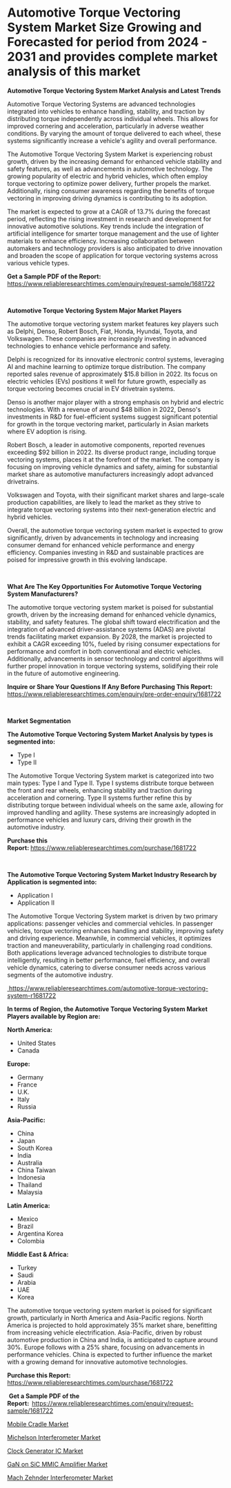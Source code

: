 <p><h1>Automotive Torque Vectoring System Market Size Growing and Forecasted for period from 2024 - 2031 and provides complete market analysis of this market</h1></p><p><strong>Automotive Torque Vectoring System Market Analysis and Latest Trends</strong></p>
<p><p>Automotive Torque Vectoring Systems are advanced technologies integrated into vehicles to enhance handling, stability, and traction by distributing torque independently across individual wheels. This allows for improved cornering and acceleration, particularly in adverse weather conditions. By varying the amount of torque delivered to each wheel, these systems significantly increase a vehicle's agility and overall performance.</p><p>The Automotive Torque Vectoring System Market is experiencing robust growth, driven by the increasing demand for enhanced vehicle stability and safety features, as well as advancements in automotive technology. The growing popularity of electric and hybrid vehicles, which often employ torque vectoring to optimize power delivery, further propels the market. Additionally, rising consumer awareness regarding the benefits of torque vectoring in improving driving dynamics is contributing to its adoption.</p><p>The market is expected to grow at a CAGR of 13.7% during the forecast period, reflecting the rising investment in research and development for innovative automotive solutions. Key trends include the integration of artificial intelligence for smarter torque management and the use of lighter materials to enhance efficiency. Increasing collaboration between automakers and technology providers is also anticipated to drive innovation and broaden the scope of application for torque vectoring systems across various vehicle types.</p></p>
<p><strong>Get a Sample PDF of the Report:&nbsp;</strong> <a href="https://www.reliableresearchtimes.com/enquiry/request-sample/1681722?utm_campaign=1287&utm_medium=2&utm_source=Github&utm_content=ia&utm_term=01102024&utm_id=automotive-torque-vectoring-system">https://www.reliableresearchtimes.com/enquiry/request-sample/1681722</a></p>
<p>&nbsp;</p>
<p><strong>Automotive Torque Vectoring System Major Market Players</strong></p>
<p><p>The automotive torque vectoring system market features key players such as Delphi, Denso, Robert Bosch, Fiat, Honda, Hyundai, Toyota, and Volkswagen. These companies are increasingly investing in advanced technologies to enhance vehicle performance and safety.</p><p> </p><p>Delphi is recognized for its innovative electronic control systems, leveraging AI and machine learning to optimize torque distribution. The company reported sales revenue of approximately $15.8 billion in 2022. Its focus on electric vehicles (EVs) positions it well for future growth, especially as torque vectoring becomes crucial in EV drivetrain systems.</p><p>Denso is another major player with a strong emphasis on hybrid and electric technologies. With a revenue of around $48 billion in 2022, Denso's investments in R&D for fuel-efficient systems suggest significant potential for growth in the torque vectoring market, particularly in Asian markets where EV adoption is rising.</p><p>Robert Bosch, a leader in automotive components, reported revenues exceeding $92 billion in 2022. Its diverse product range, including torque vectoring systems, places it at the forefront of the market. The company is focusing on improving vehicle dynamics and safety, aiming for substantial market share as automotive manufacturers increasingly adopt advanced drivetrains.</p><p>Volkswagen and Toyota, with their significant market shares and large-scale production capabilities, are likely to lead the market as they strive to integrate torque vectoring systems into their next-generation electric and hybrid vehicles.</p><p>Overall, the automotive torque vectoring system market is expected to grow significantly, driven by advancements in technology and increasing consumer demand for enhanced vehicle performance and energy efficiency. Companies investing in R&D and sustainable practices are poised for impressive growth in this evolving landscape.</p></p>
<p>&nbsp;</p>
<p><strong>What Are The Key Opportunities For Automotive Torque Vectoring System Manufacturers?</strong></p>
<p><p>The automotive torque vectoring system market is poised for substantial growth, driven by the increasing demand for enhanced vehicle dynamics, stability, and safety features. The global shift toward electrification and the integration of advanced driver-assistance systems (ADAS) are pivotal trends facilitating market expansion. By 2028, the market is projected to exhibit a CAGR exceeding 10%, fueled by rising consumer expectations for performance and comfort in both conventional and electric vehicles. Additionally, advancements in sensor technology and control algorithms will further propel innovation in torque vectoring systems, solidifying their role in the future of automotive engineering.</p></p>
<p><strong>Inquire or Share Your Questions If Any Before Purchasing This Report:</strong> <a href="https://www.reliableresearchtimes.com/enquiry/pre-order-enquiry/1681722?utm_campaign=1287&utm_medium=2&utm_source=Github&utm_content=ia&utm_term=01102024&utm_id=automotive-torque-vectoring-system">https://www.reliableresearchtimes.com/enquiry/pre-order-enquiry/1681722</a></p>
<p>&nbsp;</p>
<p><strong>Market Segmentation</strong></p>
<p><strong>The Automotive Torque Vectoring System Market Analysis by types is segmented into:</strong></p>
<p><ul><li>Type I</li><li>Type II</li></ul></p>
<p><p>The Automotive Torque Vectoring System market is categorized into two main types: Type I and Type II. Type I systems distribute torque between the front and rear wheels, enhancing stability and traction during acceleration and cornering. Type II systems further refine this by distributing torque between individual wheels on the same axle, allowing for improved handling and agility. These systems are increasingly adopted in performance vehicles and luxury cars, driving their growth in the automotive industry.</p></p>
<p><strong>Purchase this Report:&nbsp;</strong><a href="https://www.reliableresearchtimes.com/purchase/1681722?utm_campaign=1287&utm_medium=2&utm_source=Github&utm_content=ia&utm_term=01102024&utm_id=automotive-torque-vectoring-system">https://www.reliableresearchtimes.com/purchase/1681722</a></p>
<p>&nbsp;</p>
<p><strong>The Automotive Torque Vectoring System Market Industry Research by Application is segmented into:</strong></p>
<p><ul><li>Application I</li><li>Application II</li></ul></p>
<p><p>The Automotive Torque Vectoring System market is driven by two primary applications: passenger vehicles and commercial vehicles. In passenger vehicles, torque vectoring enhances handling and stability, improving safety and driving experience. Meanwhile, in commercial vehicles, it optimizes traction and maneuverability, particularly in challenging road conditions. Both applications leverage advanced technologies to distribute torque intelligently, resulting in better performance, fuel efficiency, and overall vehicle dynamics, catering to diverse consumer needs across various segments of the automotive industry.</p></p>
<p><a href="https://www.reliableresearchtimes.com/automotive-torque-vectoring-system-r1681722?utm_campaign=1287&utm_medium=2&utm_source=Github&utm_content=ia&utm_term=01102024&utm_id=automotive-torque-vectoring-system">&nbsp;https://www.reliableresearchtimes.com/automotive-torque-vectoring-system-r1681722</a></p>
<p><strong>In terms of Region, the Automotive Torque Vectoring System Market Players available by Region are:</strong></p>
<p>
    <p> <strong> North America: </strong>
        <ul>
            <li>United States</li>
            <li>Canada</li>
        </ul>
        </p> 
    <p> <strong> Europe: </strong>
        <ul>
            <li>Germany</li>
            <li>France</li>
            <li>U.K.</li>
            <li>Italy</li>
            <li>Russia</li>
        </ul>
        </p> 
    <p> <strong> Asia-Pacific: </strong>
        <ul>
            <li>China</li>
            <li>Japan</li>
            <li>South Korea</li>
            <li>India</li>
            <li>Australia</li>
            <li>China Taiwan</li>
            <li>Indonesia</li>
            <li>Thailand</li>
            <li>Malaysia</li>
        </ul>
        </p> 
    <p> <strong> Latin America: </strong>
        <ul>
            <li>Mexico</li>
            <li>Brazil</li>
            <li>Argentina Korea</li>
            <li>Colombia</li>
        </ul>
        </p> 
    <p> <strong> Middle East & Africa: </strong>
        <ul>
            <li>Turkey</li>
            <li>Saudi</li>
            <li>Arabia</li>
            <li>UAE</li>
            <li>Korea</li>
        </ul>
    </p>
    </p>
<p><p>The automotive torque vectoring system market is poised for significant growth, particularly in North America and Asia-Pacific regions. North America is projected to hold approximately 35% market share, benefitting from increasing vehicle electrification. Asia-Pacific, driven by robust automotive production in China and India, is anticipated to capture around 30%. Europe follows with a 25% share, focusing on advancements in performance vehicles. China is expected to further influence the market with a growing demand for innovative automotive technologies.</p></p>
<p><strong>Purchase this Report: </strong><a href="https://www.reliableresearchtimes.com/purchase/1681722?utm_campaign=1287&utm_medium=2&utm_source=Github&utm_content=ia&utm_term=01102024&utm_id=automotive-torque-vectoring-system">https://www.reliableresearchtimes.com/purchase/1681722</a></p>
<p>&nbsp;<strong>Get a Sample PDF of the Report:&nbsp;&nbsp;</strong><a href="https://www.reliableresearchtimes.com/enquiry/request-sample/1681722?utm_campaign=1287&utm_medium=2&utm_source=Github&utm_content=ia&utm_term=01102024&utm_id=automotive-torque-vectoring-system">https://www.reliableresearchtimes.com/enquiry/request-sample/1681722</a></p>
<p><strong></strong></p>
<p><p><a href="https://www.linkedin.com/pulse/emerging-market-trends-regional-analysis-mobile-cradle-forecasted-mfj3f?utm_campaign=1287&utm_medium=2&utm_source=Github&utm_content=ia&utm_term=01102024&utm_id=automotive-torque-vectoring-system">Mobile Cradle Market</a></p><p><a href="https://www.linkedin.com/pulse/global-perspectives-michelson-interferometer-market-trends-fv7tf?utm_campaign=1287&utm_medium=2&utm_source=Github&utm_content=ia&utm_term=01102024&utm_id=automotive-torque-vectoring-system">Michelson Interferometer Market</a></p><p><a href="https://issuu.com/reportprime-2/docs/clock-generator-ic-market-size-2030_b3df6777f2b996?utm_campaign=1287&utm_medium=2&utm_source=Github&utm_content=ia&utm_term=01102024&utm_id=automotive-torque-vectoring-system">Clock Generator IC Market</a></p><p><a href="https://issuu.com/reportprime-2/docs/gan-on-sic-mmic-amplifier-market-si_7eb0f87843ba25?utm_campaign=1287&utm_medium=2&utm_source=Github&utm_content=ia&utm_term=01102024&utm_id=automotive-torque-vectoring-system">GaN on SiC MMIC Amplifier Market</a></p><p><a href="https://www.linkedin.com/pulse/future-trends-global-mach-zehnder-interferometer-market-insights-pw6vf?utm_campaign=1287&utm_medium=2&utm_source=Github&utm_content=ia&utm_term=01102024&utm_id=automotive-torque-vectoring-system">Mach Zehnder Interferometer Market</a></p></p>